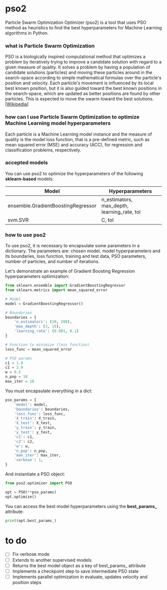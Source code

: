 # pso2

Particle Swarm Optimization Optimizer (pso2) is a tool that uses PSO method as heuristics to find the best hyperparameters for Machine Learning algorithms in Python.

### what is Particle Swarm Optimization

PSO is a biologically inspired computational method that optimizes a problem by iteratively trying to improve a candidate solution with regard to a given measure of quality. It solves a problem by having a population of candidate solutions (particles) and moving these particles around in the search-space according to simple mathematical formulas over the particle's position and velocity. Each particle's movement is influenced by its local best known position, but it is also guided toward the best known positions in the search-space, which are updated as better positions are found by other particles. This is expected to move the swarm toward the best solutions. [[Wikipedia](https://en.wikipedia.org/wiki/Particle_swarm_optimization)]

### how can I use Particle Swarm Optimization to optimize Machine Learning model hyperparameters

Each particle is a Machine Learning model instance and the measure of quality is the model loss function, that is a pre-defined metric, such as mean squared error (MSE) and accuracy (ACC), for regression and classification problems, respectively.

### accepted models

You can use pso2 to optimize the hyperparameters of the following **sklearn-based** models:

| Model | Hyperparameters |
| ------ | ------ |
| ensemble.GradientBoostingRegressor | n_estimators, max_depth, learning_rate, tol |
| svm.SVR | C, tol |

### how to use pso2

To use pso2, it is necessary to encapsulate some parameters in a dictionary. The parameters are: chosen model, model hyperparameters and its boundaries, loss function, training and test data, PSO parameters, number of particles, and number of iterations.

Let's demonstrate an example of Gradient Boosting Regression hyperparameters optiimization:

```python
from sklearn.ensemble import GradientBoostingRegressor
from sklearn.metrics import mean_squared_error

# Model
model = GradientBoostingRegressor()

# Boundaries
boundaries = {
    'n_estimators': (10, 200),
    'max_depth': (3, 15),
    'learning_rate': (0.001, 0.1)
}

# Function to minimize (loss function)
loss_func = mean_squared_error

# PSO params
c1 = 1.0
c2 = 2.0
w = 0.5
n_pop = 10
max_iter = 10
```

You must encapsulate everything in a dict:

```python
pso_params = {
    'model': model,
    'boundaries': boundaries,
    'loss_func': loss_func,
    'X_train': X_train,
    'X_test': X_test,
    'y_train': y_train,
    'y_test': y_test,
    'c1': c1,
    'c2': c2,
    'w': w,
    'n_pop': n_pop,
    'max_iter': max_iter,
    'verbose': 1,
}
```

And instantiate a PSO object:

```python
from pso2.optimizer import PSO

opt = PSO(**pso_params)
opt.optimize()
```

You can access the best model hyperparameters using the **best_params_** attribute:

```python
print(opt.best_params_)
```

# to do

- [ ] Fix verbose mode
- [ ] Extends to another supervised models
- [ ] Returns the best model object as a key of best_params_ attribute
- [ ] Implements a checkpoint step to save intermediate PSO state
- [ ] Implements parallel optimization in evaluate, updates velocity and position steps
